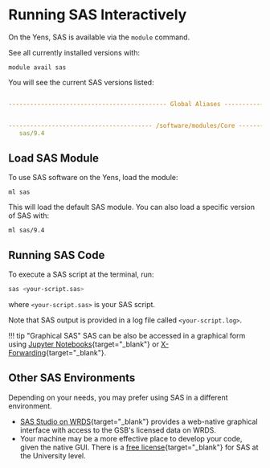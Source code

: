 # Running SAS Interactively

On the Yens, SAS is available via the `module` command. 

See all currently installed versions with:

```title="Terminal Input"
module avail sas
```

You will see the current SAS versions listed:

```{.yaml .no-copy title="Terminal Output"}

-------------------------------------------- Global Aliases --------------------------------------------


---------------------------------------- /software/modules/Core ----------------------------------------
   sas/9.4
```

## Load SAS Module
To use SAS software on the Yens, load the module:
```title="Terminal Input"
ml sas
```
This will load the default SAS module. You can also load a specific version of SAS with:

```title="Terminal Input"
ml sas/9.4
```

## Running SAS Code

To execute a SAS script at the terminal, run:
```bash title="Terminal Input"
sas <your-script.sas>
```
where `<your-script.sas>` is your SAS script.

Note that SAS output is provided in a log file called `<your-script.log>`.

!!! tip "Graphical SAS"
    SAS can be also be accessed in a graphical form using [Jupyter Notebooks](/_getting_started/jupyter/#sas){target="_blank"} or [X-Forwarding](/_user_guide/best_practices_gui){target="_blank"}.

## Other SAS Environments

Depending on your needs, you may prefer using SAS in a different environment.

* [SAS Studio on WRDS](https://wrds-www.wharton.upenn.edu/pages/grid-items/using-sas-studio/){target="_blank"} provides a web-native graphical interface with access to the GSB's licensed data on WRDS.
* Your machine may be a more effective place to develop your code, given the native GUI. There is a [free license](https://uit.stanford.edu/service/softwarelic/sas){target="_blank"} for SAS at the University level.
